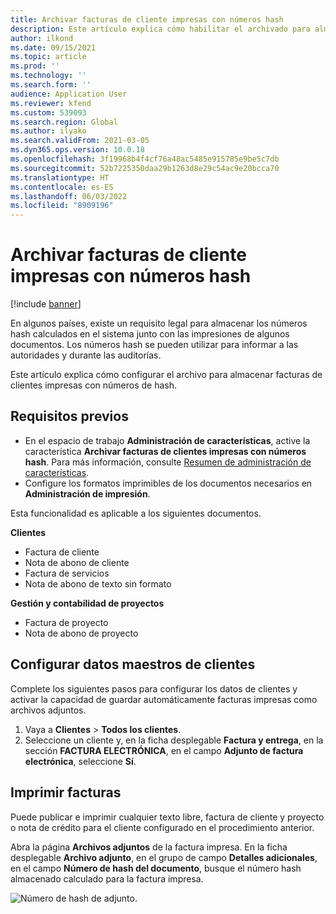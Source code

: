 ```yaml
---
title: Archivar facturas de cliente impresas con números hash
description: Este artículo explica cómo habilitar el archivado para almacenar facturas de clientes impresas con números de hash.
author: ilkond
ms.date: 09/15/2021
ms.topic: article
ms.prod: ''
ms.technology: ''
ms.search.form: ''
audience: Application User
ms.reviewer: kfend
ms.custom: 539093
ms.search.region: Global
ms.author: ilyako
ms.search.validFrom: 2021-03-05
ms.dyn365.ops.version: 10.0.18
ms.openlocfilehash: 3f19968b4f4cf76a48ac5485e915785e9be5c7db
ms.sourcegitcommit: 52b7225350daa29b1263d8e29c54ac9e20bcca70
ms.translationtype: HT
ms.contentlocale: es-ES
ms.lasthandoff: 06/03/2022
ms.locfileid: "8909196"
---
```

# <a name="archive-printed-customer-invoices-with-hash-numbers"></a>Archivar facturas de cliente impresas con números hash

[!include [banner](../includes/banner.md)]

En algunos países, existe un requisito legal para almacenar los números hash calculados en el sistema junto con las impresiones de algunos documentos. Los números hash se pueden utilizar para informar a las autoridades y durante las auditorías.

Este artículo explica cómo configurar el archivo para almacenar facturas de clientes impresas con números de hash.

## <a name="prerequisites"></a>Requisitos previos

- En el espacio de trabajo **Administración de características**, active la característica **Archivar facturas de clientes impresas con números hash**. Para más información, consulte [Resumen de administración de características](../../fin-ops-core/fin-ops/get-started/feature-management/feature-management-overview.md).
- Configure los formatos imprimibles de los documentos necesarios en **Administración de impresión**.

Esta funcionalidad es aplicable a los siguientes documentos.

**Clientes**
- Factura de cliente
- Nota de abono de cliente
- Factura de servicios
- Nota de abono de texto sin formato

**Gestión y contabilidad de proyectos**
- Factura de proyecto
- Nota de abono de proyecto

## <a name="configure-customer-master-data"></a>Configurar datos maestros de clientes
Complete los siguientes pasos para configurar los datos de clientes y activar la capacidad de guardar automáticamente facturas impresas como archivos adjuntos.

1. Vaya a **Clientes** > **Todos los clientes**. 
2. Seleccione un cliente y, en la ficha desplegable **Factura y entrega**, en la sección **FACTURA ELECTRÓNICA**, en el campo **Adjunto de factura electrónica**, seleccione **Sí**.

## <a name="print-invoices"></a>Imprimir facturas
Puede publicar e imprimir cualquier texto libre, factura de cliente y proyecto o nota de crédito para el cliente configurado en el procedimiento anterior.

Abra la página **Archivos adjuntos** de la factura impresa. En la ficha desplegable **Archivo adjunto**, en el grupo de campo **Detalles adicionales**, en el campo **Número de hash del documento**, busque el número hash almacenado calculado para la factura impresa.

![Número de hash de adjunto.](media/attach-hash-num.jpg)

